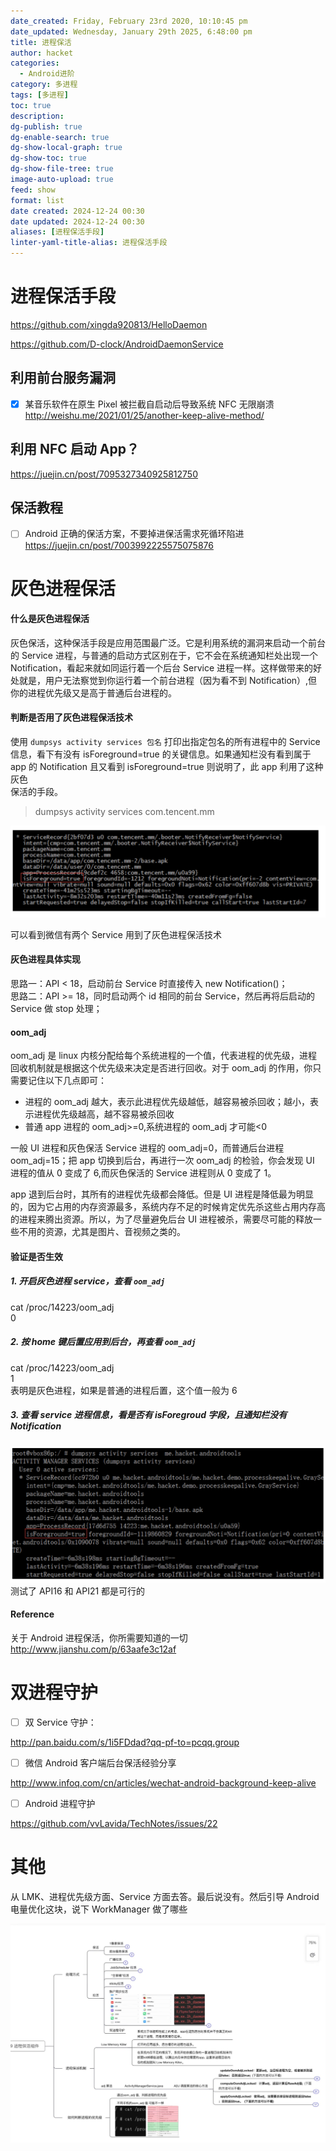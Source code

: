 ```yaml
---
date_created: Friday, February 23rd 2020, 10:10:45 pm
date_updated: Wednesday, January 29th 2025, 6:48:00 pm
title: 进程保活
author: hacket
categories:
  - Android进阶
category: 多进程
tags: [多进程]
toc: true
description: 
dg-publish: true
dg-enable-search: true
dg-show-local-graph: true
dg-show-toc: true
dg-show-file-tree: true
image-auto-upload: true
feed: show
format: list
date created: 2024-12-24 00:30
date updated: 2024-12-24 00:30
aliases: [进程保活手段]
linter-yaml-title-alias: 进程保活手段
---
```


# 进程保活手段

<https://github.com/xingda920813/HelloDaemon>

<https://github.com/D-clock/AndroidDaemonService>

## 利用前台服务漏洞

- [x] 某音乐软件在原生 Pixel 被拦截自启动后导致系统 NFC 无限崩溃<br /><http://weishu.me/2021/01/25/another-keep-alive-method/>

## 利用 NFC 启动 App？

<https://juejin.cn/post/7095327340925812750>

## 保活教程

- [ ] Android 正确的保活方案，不要掉进保活需求死循环陷进<br /><https://juejin.cn/post/7003992225575075876>

# 灰色进程保活

#### 什么是灰色进程保活

灰色保活，这种保活手段是应用范围最广泛。它是利用系统的漏洞来启动一个前台的 Service 进程，与普通的启动方式区别在于，它不会在系统通知栏处出现一个 Notification，看起来就如同运行着一个后台 Service 进程一样。这样做带来的好处就是，用户无法察觉到你运行着一个前台进程（因为看不到 Notification）,但你的进程优先级又是高于普通后台进程的。

#### 判断是否用了灰色进程保活技术

使用 `dumpsys activity services 包名` 打印出指定包名的所有进程中的 Service 信息，看下有没有 isForeground=true 的关键信息。如果通知栏没有看到属于 app 的 Notification 且又看到 isForeground=true 则说明了，此 app 利用了这种灰色<br />保活的手段。

> dumpsys activity services com.tencent.mm

![mpvo8](https://raw.githubusercontent.com/hacket/ObsidianOSS/master/obsidian/mpvo8.png)

可以看到微信有两个 Service 用到了灰色进程保活技术

#### 灰色进程具体实现

思路一：API < 18，启动前台 Service 时直接传入 new Notification()；<br />思路二：API >= 18，同时启动两个 id 相同的前台 Service，然后再将后启动的 Service 做 stop 处理；

#### oom_adj

oom_adj 是 linux 内核分配给每个系统进程的一个值，代表进程的优先级，进程回收机制就是根据这个优先级来决定是否进行回收。对于 oom_adj 的作用，你只需要记住以下几点即可：

- 进程的 oom_adj 越大，表示此进程优先级越低，越容易被杀回收；越小，表示进程优先级越高，越不容易被杀回收
- 普通 app 进程的 oom_adj>=0,系统进程的 oom_adj 才可能<0

一般 UI 进程和灰色保活 Service 进程的 oom_adj=0，而普通后台进程 oom_adj=15；把 app 切换到后台，再进行一次 oom_adj 的检验，你会发现 UI 进程的值从 0 变成了 6,而灰色保活的 Service 进程则从 0 变成了 1。

app 退到后台时，其所有的进程优先级都会降低。但是 UI 进程是降低最为明显的，因为它占用的内存资源最多，系统内存不足的时候肯定优先杀这些占用内存高的进程来腾出资源。所以，为了尽量避免后台 UI 进程被杀，需要尽可能的释放一些不用的资源，尤其是图片、音视频之类的。

#### 验证是否生效

##### 1. 开启灰色进程 service，查看 `oom_adj`

cat /proc/14223/oom_adj<br />0

##### 2. 按 home 键后置应用到后台，再查看 `oom_adj`

cat /proc/14223/oom_adj<br />1<br />表明是灰色进程，如果是普通的进程后置，这个值一般为 6

##### 3. 查看 service 进程信息，看是否有 isForegroud 字段，且通知栏没有 Notification

![b399b](https://raw.githubusercontent.com/hacket/ObsidianOSS/master/obsidian/b399b.png)<br />测试了 API16 和 API21 都是可行的

#### Reference

关于 Android 进程保活，你所需要知道的一切<br /><http://www.jianshu.com/p/63aafe3c12af>

# 双进程守护

- [ ] 双 Service 守护：

<http://pan.baidu.com/s/1i5FDdad?qq-pf-to=pcqq.group>

- [ ] 微信 Android 客户端后台保活经验分享

<http://www.infoq.com/cn/articles/wechat-android-background-keep-alive>

- [ ] Android 进程守护

<https://github.com/vvLavida/TechNotes/issues/22>

# 其他

从 LMK、进程优先级方面、Service 方面去答。最后说没有。然后引导 Android 电量优化这块，说下 WorkManager 做了哪些

![6szcq](https://raw.githubusercontent.com/hacket/ObsidianOSS/master/obsidian/6szcq.jpg)

